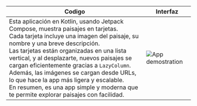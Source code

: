| Codigo        | Interfaz                              |
|-------------------|----------------------------------------|
| Esta aplicación en Kotlin, usando Jetpack Compose, muestra paisajes en tarjetas. <br> Cada tarjeta incluye una imagen del paisaje, su nombre y una breve descripción. <br> Las tarjetas están organizadas en una lista vertical, y al desplazarte, nuevos paisajes se cargan eficientemente gracias a `LazyColumn`. <br> Además, las imágenes se cargan desde URLs, lo que hace la app más ligera y escalable. <br> En resumen, es una app simple y moderna que te permite explorar paisajes con facilidad. | ![App demostration](https://i.giphy.com/media/v1.Y2lkPTc5MGI3NjExYndqN2Z4OTQ4bWN3YW9razF4eDZlN2NmZDJrY2V3eHZ2Mzk4OTJtZSZlcD12MV9pbnRlcm5hbF9naWZfYnlfaWQmY3Q9Zw/nkqV7AhhiMmX8uiCnt/giphy.gif) |


